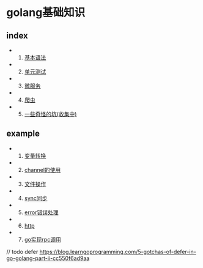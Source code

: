 # golang基础知识
## index
- 1. [基本语法](./base.md)
- 2. [单元测试](./unittest/README.md)
- 3. [微服务](./micr.md)
- 4. [爬虫](./crawler/README.md)
- 5. [一些奇怪的坑(收集中)](./strange/README.md)

## example
- 1. [变量转换](./01variable/convert/README.md)
- 2. [channel的使用](./03channel/README.md)
- 3. [文件操作](./02file/.)
- 4. [sync同步](./04sync/README.md)
- 5. [error错误处理](./error/.)
- 6. [http](./http/README.md)
- 7. [go实现rpc调用](./rpc/README.md)


// todo defer https://blog.learngoprogramming.com/5-gotchas-of-defer-in-go-golang-part-ii-cc550f6ad9aa